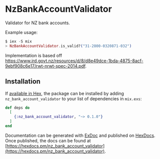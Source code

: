 # NzBankAccountValidator

Validator for NZ bank accounts.

Example usage:

```elixir
$ iex -S mix
> NzBankAccountValidator.is_valid?("31-2800-0320871-032")
```

Implementation is based off https://www.ird.govt.nz/resources/d/8/d8e49dce-1bda-4875-8acf-9ebf908c6e17/rwt-nrwt-spec-2014.pdf.

## Installation

If [available in Hex](https://hex.pm/docs/publish), the package can be installed
by adding `nz_bank_account_validator` to your list of dependencies in `mix.exs`:

```elixir
def deps do
  [
    {:nz_bank_account_validator, "~> 0.1.0"}
  ]
end
```

Documentation can be generated with [ExDoc](https://github.com/elixir-lang/ex_doc)
and published on [HexDocs](https://hexdocs.pm). Once published, the docs can
be found at [https://hexdocs.pm/nz_bank_account_validator](https://hexdocs.pm/nz_bank_account_validator).

